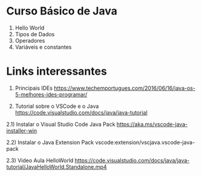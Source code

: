 # Curso Básico de Java

1) Hello World
2) Tipos de Dados
3) Operadores 
4) Variáveis e constantes

# Links interessantes

1) Principais IDEs
  https://www.techemportugues.com/2016/06/16/java-os-5-melhores-ides-programar/

2) Tutorial sobre o VSCode e o Java
  https://code.visualstudio.com/docs/java/java-tutorial

2.1) Instalar o Visual Studio Code Java Pack
  https://aka.ms/vscode-java-installer-win

2.2) Instalar o Java Extension Pack
  vscode:extension/vscjava.vscode-java-pack

2.3) Video Aula HelloWorld
  https://code.visualstudio.com/docs/java/java-tutorial/JavaHelloWorld.Standalone.mp4






